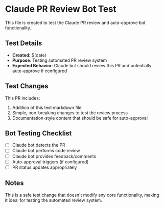 # Claude PR Review Bot Test

This file is created to test the Claude PR review and auto-approve bot functionality.

## Test Details

- **Created**: $(date)
- **Purpose**: Testing automated PR review system
- **Expected Behavior**: Claude bot should review this PR and potentially auto-approve if configured

## Test Changes

This PR includes:
1. Addition of this test markdown file
2. Simple, non-breaking changes to test the review process
3. Documentation-style content that should be safe for auto-approval

## Bot Testing Checklist

- [ ] Claude bot detects the PR
- [ ] Claude bot performs code review
- [ ] Claude bot provides feedback/comments
- [ ] Auto-approval triggers (if configured)
- [ ] PR status updates appropriately

## Notes

This is a safe test change that doesn't modify any core functionality, making it ideal for testing the automated review system.

